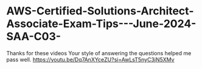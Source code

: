 # AWS-Certified-Solutions-Architect-Associate-Exam-Tips---June-2024-SAA-C03-
Thanks for these videos Your style of answering the questions helped me pass well. https://youtu.be/Dq7AnXYceZU?si=AwLsT5nyC3jN5XMv
